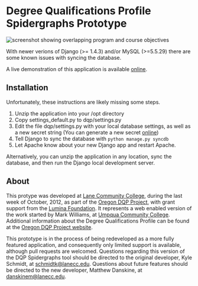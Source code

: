 Degree Qualifications Profile Spidergraphs Prototype
==================

![screenshot showing overlapping program and course objectives](https://github.com/LaneCommunityCollege/dqpprototype/raw/master/screnshot.png)

With newer verions of Django (>= 1.4.3) and/or MySQL (>=5.5.29) there are some known issues with syncing the database.

A live demonstration of this application is available [online](http://oregondqp.lanecc.edu/spidergraphs).

## Installation
Unfortunately, these instructions are likely missing some steps.

1. Unzip the application into your /opt directory
2. Copy settings_default.py to dqp/settings.py
3. Edit the file dqp/settings.py with your local database settings, as well as a new secret string (You can generate a new secret [online](http://www.miniwebtool.com/django-secret-key-generator/))
4. Tell Django to sync the database with `python manage.py syncdb`
5. Let Apache know about your new Django app and restart Apache.

Alternatively, you can unzip the application in any location, sync the database, and then run the Django local development server. 

## About
This protype was developed at [Lane Community College](http://www.lanecc.edu), during the last week of October, 2012, as part of the [Oregon DQP Project](http://oregondqp.lanecc.edu), with grant support from the [Lumina Foundation](http://www.luminafoundation.org/). It represents a web enabled version of the work started by Mark Williams, at [Umpqua Community College](http://www.umpqua.edu). Additional information about the Degree Qualifications Profile can be found at the [Oregon DQP Project website](http://oregondqp.lanecc.edu). 

This prototype is in the process of being redeveloped as a more fully featured application, and consequently only limited support is available, although pull requests are welcomed. Questions regarding this version of the DQP Spidergraphs tool should be directed to the original developer, Kyle Schmidt, at schmidtk@lanecc.edu. Questions about future features should be directed to the new developer, Matthew Danskine, at danskinem@lanecc.edu. 
